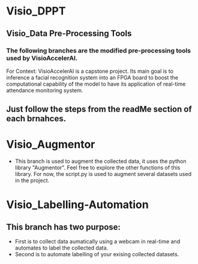 # Visio_DPPT
## Visio_Data Pre-Processing Tools

### The following branches are the modified pre-processing tools used by VisioAccelerAI.
For Context: VisioAccelerAI is a capstone project. Its main goal is to inference a facial recognition system into an FPGA board to boost the computational capability of the model to have its application of real-time attendance monitoring system. 

## Just follow the steps from the readMe section of each brnahces.

# Visio_Augmentor
- This branch is used to augment the collected data, it uses the python library "Augmentor". Feel free to explore the other functions of this library. For now, the script.py is used to augment several datasets used in the project.

# Visio_Labelling-Automation
## This branch has two purpose:
- First is to collect data aumatically using a webcam in real-time and automates to label the collected data.
-  Second is to automate  labelling of your exising collected datasets.
